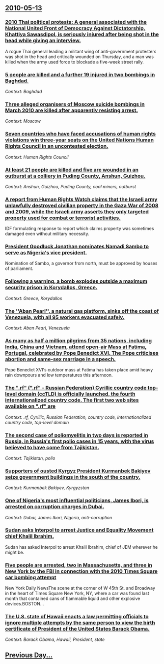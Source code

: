 ## [2010-05-13](/news/2010/05/13/index.md)

### [2010 Thai political protests: A general associated with the National United Front of Democracy Against Dictatorship, Khattiya Sawasdipol, is seriously injured after being shot in the head while giving an interview. ](/news/2010/05/13/2010-thai-political-protests-pa-general-associated-with-the-national-united-front-of-democracy-against-dictatorship-khattiya-sawasdipol-i.md)
A rogue Thai general leading a militant wing of anti-government protesters was shot in the head and critically wounded on Thursday, and a man was killed when the army used force to blockade a five-week street rally.

### [5 people are killed and a further 19 injured in two bombings in Baghdad. ](/news/2010/05/13/5-people-are-killed-and-a-further-19-injured-in-two-bombings-in-baghdad.md)
_Context: Baghdad_

### [Three alleged organisers of Moscow suicide bombings in March 2010 are killed after apparently resisting arrest. ](/news/2010/05/13/three-alleged-organisers-of-moscow-suicide-bombings-in-march-2010-are-killed-after-apparently-resisting-arrest.md)
_Context: Moscow_

### [Seven countries who have faced accusations of human rights violations win three-year seats on the United Nations Human Rights Council in an uncontested election. ](/news/2010/05/13/seven-countries-who-have-faced-accusations-of-human-rights-violations-win-three-year-seats-on-the-united-nations-human-rights-council-in-an.md)
_Context: Human Rights Council_

### [At least 21 people are killed and five are wounded in an outburst at a colliery in Puding County, Anshun, Guizhou. ](/news/2010/05/13/at-least-21-people-are-killed-and-five-are-wounded-in-an-outburst-at-a-colliery-in-puding-county-anshun-guizhou.md)
_Context: Anshun, Guizhou, Puding County, coal miners, outburst_

### [A report from Human Rights Watch claims that the Israeli army unlawfully destroyed civilian property in the Gaza War of 2008 and 2009, while the Israeli army asserts they only targeted property used for combat or terrorist activities. ](/news/2010/05/13/a-report-from-human-rights-watch-claims-that-the-israeli-army-unlawfully-destroyed-civilian-property-in-the-gaza-war-of-2008-and-2009-while.md)
IDF formulating response to report which claims property was sometimes damaged even without military necessity.

### [President Goodluck Jonathan nominates Namadi Sambo to serve as Nigeria's vice president. ](/news/2010/05/13/president-goodluck-jonathan-nominates-namadi-sambo-to-serve-as-nigeria-s-vice-president.md)
Nomination of Sambo, a governor from north, must be approved by houses of parliament.

### [Following a warning, a bomb explodes outside a maximum security prison in Korydallos, Greece. ](/news/2010/05/13/following-a-warning-a-bomb-explodes-outside-a-maximum-security-prison-in-korydallos-greece.md)
_Context: Greece, Korydallos_

### [The ''Aban Pearl'', a natural gas platform, sinks off the coast of Venezuela, with all 95 workers evacuated safely. ](/news/2010/05/13/the-aban-pearl-a-natural-gas-platform-sinks-off-the-coast-of-venezuela-with-all-95-workers-evacuated-safely.md)
_Context: Aban Pearl, Venezuela_

### [As many as half a million pilgrims from 35 nations, including India, China and Vietnam, attend open-air Mass at Fatima, Portugal, celebrated by Pope Benedict XVI. The Pope criticises abortion and same-sex marriage in a speech. ](/news/2010/05/13/as-many-as-half-a-million-pilgrims-from-35-nations-including-india-china-and-vietnam-attend-open-air-mass-at-fa-tima-portugal-celebrate.md)
Pope Benedict XVI&#39;s outdoor mass at Fatima has taken place amid heavy rain downpours and low temperatures this afternoon.

### [The ".rf" (".rf" - Russian Federation) Cyrillic country code top-level domain (ccTLD) is officially launched, the fourth internationalized country code. The first two web sites available on ".rf" are ](/news/2010/05/13/the-nn-rf-russian-federation-cyrillic-country-code-top-level-domain-cctld-is-officially-launched-the-fourth-internationalized.md)
_Context: .rf, Cyrillic, Russian Federation, country code, internationalized country code, top-level domain_

### [The second case of poliomyelitis in two days is reported in Russia, in Russia's first polio cases in 15 years, with the virus believed to have come from Tajikistan. ](/news/2010/05/13/the-second-case-of-poliomyelitis-in-two-days-is-reported-in-russia-in-russia-s-first-polio-cases-in-15-years-with-the-virus-believed-to-ha.md)
_Context: Tajikistan, polio_

### [Supporters of ousted Kyrgyz President Kurmanbek Bakiyev seize government buildings in the south of the country. ](/news/2010/05/13/supporters-of-ousted-kyrgyz-president-kurmanbek-bakiyev-seize-government-buildings-in-the-south-of-the-country.md)
_Context: Kurmanbek Bakiyev, Kyrgyzstan_

### [One of Nigeria's most influential politicians, James Ibori, is arrested on corruption charges in Dubai. ](/news/2010/05/13/one-of-nigeria-s-most-influential-politicians-james-ibori-is-arrested-on-corruption-charges-in-dubai.md)
_Context: Dubai, James Ibori, Nigeria, anti-corruption_

### [Sudan asks Interpol to arrest Justice and Equality Movement chief Khalil Ibrahim. ](/news/2010/05/13/sudan-asks-interpol-to-arrest-justice-and-equality-movement-chief-khalil-ibrahim.md)
Sudan has asked Interpol to arrest Khalil Ibrahim, chief of JEM wherever he might be.

### [Five people are arrested, two in Massachusetts, and three in New York by the FBI in connection with the 2010 Times Square car bombing attempt ](/news/2010/05/13/five-people-are-arrested-two-in-massachusetts-and-three-in-new-york-by-the-fbi-in-connection-with-the-2010-times-square-car-bombing-attemp.md)
New York Daily NewsThe scene at the corner of W 45th St. and Broadway in the heart of Times Square New York, NY, where a car was found last month that contained cans of flammable liquid and other explosive devices.BOSTON...

### [The U.S. state of Hawaii enacts a law permitting officials to ignore multiple attempts by the same person to view the birth certificate of President of the United States Barack Obama. ](/news/2010/05/13/the-u-s-state-of-hawaii-enacts-a-law-permitting-officials-to-ignore-multiple-attempts-by-the-same-person-to-view-the-birth-certificate-of-p.md)
_Context: Barack Obama, Hawaii, President, state_

## [Previous Day...](/news/2010/05/12/index.md)

